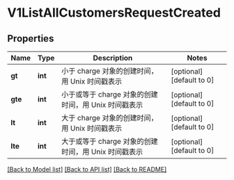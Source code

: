 # V1ListAllCustomersRequestCreated

## Properties
Name | Type | Description | Notes
------------ | ------------- | ------------- | -------------
**gt** | **int** | 小于 charge 对象的创建时间，用 Unix 时间戳表示 | [optional] [default to 0]
**gte** | **int** | 小于或等于 charge 对象的创建时间，用 Unix 时间戳表示 | [optional] [default to 0]
**lt** | **int** | 大于 charge 对象的创建时间，用 Unix 时间戳表示 | [optional] [default to 0]
**lte** | **int** | 大于或等于 charge 对象的创建时间，用 Unix 时间戳表示 | [optional] [default to 0]

[[Back to Model list]](../README.md#documentation-for-models) [[Back to API list]](../README.md#documentation-for-api-endpoints) [[Back to README]](../README.md)


